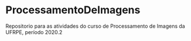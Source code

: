 # ProcessamentoDeImagens
Repositorio para as atividades do curso de Processamento de Imagens da UFRPE, período 2020.2
